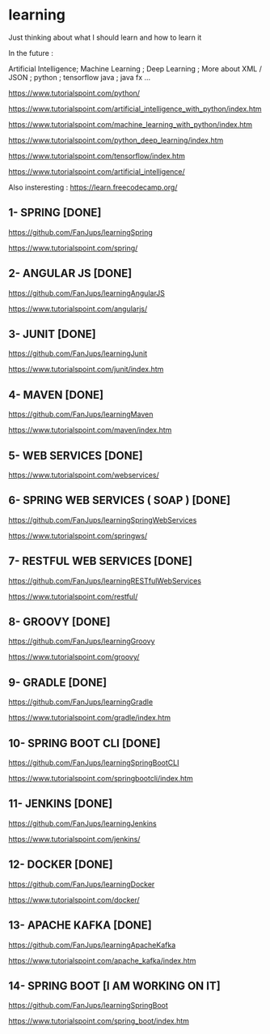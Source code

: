 # learning
Just thinking about what I should learn and how to learn it

In the future :

Artificial Intelligence; Machine Learning ; Deep Learning ; More about XML / JSON ; python ; tensorflow java ; java fx ...

https://www.tutorialspoint.com/python/

https://www.tutorialspoint.com/artificial_intelligence_with_python/index.htm

https://www.tutorialspoint.com/machine_learning_with_python/index.htm

https://www.tutorialspoint.com/python_deep_learning/index.htm

https://www.tutorialspoint.com/tensorflow/index.htm

https://www.tutorialspoint.com/artificial_intelligence/

Also insteresting : https://learn.freecodecamp.org/



## 1- SPRING [DONE]

https://github.com/FanJups/learningSpring

https://www.tutorialspoint.com/spring/

## 2- ANGULAR JS [DONE]

https://github.com/FanJups/learningAngularJS

https://www.tutorialspoint.com/angularjs/

## 3- JUNIT [DONE]

https://github.com/FanJups/learningJunit

https://www.tutorialspoint.com/junit/index.htm


## 4- MAVEN [DONE]

https://github.com/FanJups/learningMaven

https://www.tutorialspoint.com/maven/index.htm

## 5- WEB SERVICES [DONE]

https://www.tutorialspoint.com/webservices/

## 6- SPRING WEB SERVICES ( SOAP ) [DONE]

https://github.com/FanJups/learningSpringWebServices

https://www.tutorialspoint.com/springws/

## 7- RESTFUL WEB SERVICES [DONE]

https://github.com/FanJups/learningRESTfulWebServices

https://www.tutorialspoint.com/restful/

## 8- GROOVY [DONE]

https://github.com/FanJups/learningGroovy

https://www.tutorialspoint.com/groovy/

## 9- GRADLE [DONE]

https://github.com/FanJups/learningGradle

https://www.tutorialspoint.com/gradle/index.htm

## 10- SPRING BOOT CLI [DONE]

https://github.com/FanJups/learningSpringBootCLI

https://www.tutorialspoint.com/springbootcli/index.htm

## 11- JENKINS [DONE]

https://github.com/FanJups/learningJenkins

https://www.tutorialspoint.com/jenkins/

## 12- DOCKER [DONE]

https://github.com/FanJups/learningDocker

https://www.tutorialspoint.com/docker/

## 13- APACHE KAFKA [DONE]

https://github.com/FanJups/learningApacheKafka

https://www.tutorialspoint.com/apache_kafka/index.htm

## 14- SPRING BOOT [I AM WORKING ON IT]

https://github.com/FanJups/learningSpringBoot

https://www.tutorialspoint.com/spring_boot/index.htm

